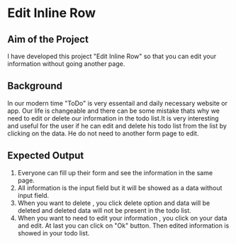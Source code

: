 
# Edit Inline Row

## Aim of the Project
 I have developed this project "Edit Inline Row" so that you can edit your information without going another page.
 
## Background
In our modern time "ToDo" is very essentail and daily necessary website or app. Our life is changeable and there can be some mistake thats why we need to edit or delete our information in the todo list.It is very interesting and useful for the user if he can edit and delete his todo list from the list by clicking on the data. He do not need to another form page to edit.


## Expected Output
1. Everyone can fill up their form and see the information in the same page.
2. All information is the input field but it will be showed as a data without input field. 
3. When you want to delete , you click delete option and data will be deleted and deleted data will not be present in the todo list.
4. When you want to need to  edit your information , you click on your data and edit. At last you can click on "Ok" button. Then edited information is showed in your todo list.

